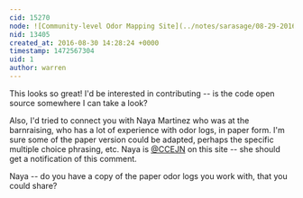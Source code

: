 ```yaml
---
cid: 15270
node: ![Community-level Odor Mapping Site](../notes/sarasage/08-29-2016/community-level-odor-mapping-site)
nid: 13405
created_at: 2016-08-30 14:28:24 +0000
timestamp: 1472567304
uid: 1
author: warren
---
```


This looks so great! I'd be interested in contributing -- is the code open source somewhere I can take a look? 

Also, I'd tried to connect you with Naya Martinez who was at the barnraising, who has a lot of experience with odor logs, in paper form. I'm sure some of the paper version could be adapted, perhaps the specific multiple choice phrasing, etc. Naya is [@CCEJN](/profile/CCEJN) on this site -- she should get a notification of this comment. 

Naya -- do you have a copy of the paper odor logs you work with, that you could share?